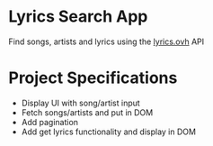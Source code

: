 # Lyrics Search App
Find songs, artists and lyrics using the [lyrics.ovh](lyrics.ovh) API

# Project Specifications
* Display UI with song/artist input
* Fetch songs/artists and put in DOM
* Add pagination
* Add get lyrics functionality and display in DOM